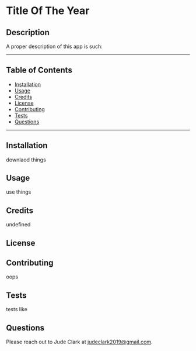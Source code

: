 
    
# Title Of The Year

## Description
A proper description of this app is such:
***

## Table of Contents

* [Installation](#installation)
* [Usage](#usage)
* [Credits](#credits)
* [License](#license)
* [Contributing](#contributing)
* [Tests](#tests)
* [Questions](#questions)

***

## Installation
downlaod things

## Usage
use things

## Credits
undefined

## License


## Contributing
oops

## Tests
tests like

## Questions
Please reach out to Jude Clark at judeclark2019@gmail.com.
    
    